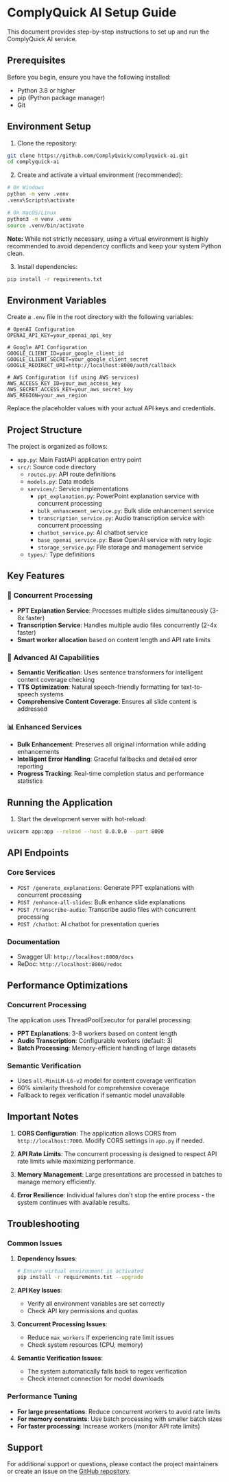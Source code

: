 # ComplyQuick AI Setup Guide

This document provides step-by-step instructions to set up and run the ComplyQuick AI service.

## Prerequisites

Before you begin, ensure you have the following installed:

- Python 3.8 or higher
- pip (Python package manager)
- Git

## Environment Setup

1. Clone the repository:

```bash
git clone https://github.com/ComplyQuick/complyquick-ai.git
cd complyquick-ai
```

2. Create and activate a virtual environment (recommended):

```bash
# On Windows
python -m venv .venv
.venv\Scripts\activate

# On macOS/Linux
python3 -m venv .venv
source .venv/bin/activate
```

**Note:** While not strictly necessary, using a virtual environment is highly recommended to avoid dependency conflicts and keep your system Python clean.

3. Install dependencies:

```bash
pip install -r requirements.txt
```

## Environment Variables

Create a `.env` file in the root directory with the following variables:

```
# OpenAI Configuration
OPENAI_API_KEY=your_openai_api_key

# Google API Configuration
GOOGLE_CLIENT_ID=your_google_client_id
GOOGLE_CLIENT_SECRET=your_google_client_secret
GOOGLE_REDIRECT_URI=http://localhost:8000/auth/callback

# AWS Configuration (if using AWS services)
AWS_ACCESS_KEY_ID=your_aws_access_key
AWS_SECRET_ACCESS_KEY=your_aws_secret_key
AWS_REGION=your_aws_region
```

Replace the placeholder values with your actual API keys and credentials.

## Project Structure

The project is organized as follows:

- `app.py`: Main FastAPI application entry point
- `src/`: Source code directory
  - `routes.py`: API route definitions
  - `models.py`: Data models
  - `services/`: Service implementations
    - `ppt_explanation.py`: PowerPoint explanation service with concurrent processing
    - `bulk_enhancement_service.py`: Bulk slide enhancement service
    - `transcription_service.py`: Audio transcription service with concurrent processing
    - `chatbot_service.py`: AI chatbot service
    - `base_openai_service.py`: Base OpenAI service with retry logic
    - `storage_service.py`: File storage and management service
  - `types/`: Type definitions

## Key Features

### 🚀 **Concurrent Processing**

- **PPT Explanation Service**: Processes multiple slides simultaneously (3-8x faster)
- **Transcription Service**: Handles multiple audio files concurrently (2-4x faster)
- **Smart worker allocation** based on content length and API rate limits

### 🧠 **Advanced AI Capabilities**

- **Semantic Verification**: Uses sentence transformers for intelligent content coverage checking
- **TTS Optimization**: Natural speech-friendly formatting for text-to-speech systems
- **Comprehensive Content Coverage**: Ensures all slide content is addressed

### 📊 **Enhanced Services**

- **Bulk Enhancement**: Preserves all original information while adding enhancements
- **Intelligent Error Handling**: Graceful fallbacks and detailed error reporting
- **Progress Tracking**: Real-time completion status and performance statistics

## Running the Application

1. Start the development server with hot-reload:

```bash
uvicorn app:app --reload --host 0.0.0.0 --port 8000
```

## API Endpoints

### Core Services

- `POST /generate_explanations`: Generate PPT explanations with concurrent processing
- `POST /enhance-all-slides`: Bulk enhance slide explanations
- `POST /transcribe-audio`: Transcribe audio files with concurrent processing
- `POST /chatbot`: AI chatbot for presentation queries

### Documentation

- Swagger UI: `http://localhost:8000/docs`
- ReDoc: `http://localhost:8000/redoc`

## Performance Optimizations

### Concurrent Processing

The application uses ThreadPoolExecutor for parallel processing:

- **PPT Explanations**: 3-8 workers based on content length
- **Audio Transcription**: Configurable workers (default: 3)
- **Batch Processing**: Memory-efficient handling of large datasets

### Semantic Verification

- Uses `all-MiniLM-L6-v2` model for content coverage verification
- 60% similarity threshold for comprehensive coverage
- Fallback to regex verification if semantic model unavailable

## Important Notes

1. **CORS Configuration**: The application allows CORS from `http://localhost:7000`. Modify CORS settings in `app.py` if needed.

2. **API Rate Limits**: The concurrent processing is designed to respect API rate limits while maximizing performance.

3. **Memory Management**: Large presentations are processed in batches to manage memory efficiently.

4. **Error Resilience**: Individual failures don't stop the entire process - the system continues with available results.

## Troubleshooting

### Common Issues

1. **Dependency Issues**:

   ```bash
   # Ensure virtual environment is activated
   pip install -r requirements.txt --upgrade
   ```

2. **API Key Issues**:

   - Verify all environment variables are set correctly
   - Check API key permissions and quotas

3. **Concurrent Processing Issues**:

   - Reduce `max_workers` if experiencing rate limit issues
   - Check system resources (CPU, memory)

4. **Semantic Verification Issues**:
   - The system automatically falls back to regex verification
   - Check internet connection for model downloads

### Performance Tuning

- **For large presentations**: Reduce concurrent workers to avoid rate limits
- **For memory constraints**: Use batch processing with smaller batch sizes
- **For faster processing**: Increase workers (monitor API rate limits)

## Support

For additional support or questions, please contact the project maintainers or create an issue on the [GitHub repository](https://github.com/ComplyQuick/complyquick-ai.git).
